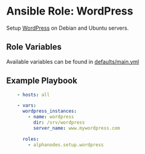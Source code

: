 # Ansible Role: WordPress

Setup [WordPress](https://wordpress.com) on Debian and Ubuntu servers.

## Role Variables

Available variables can be found in [defaults/main.yml](defaults/main.yml)

## Example Playbook

```yaml
    - hosts: all

    - vars:
      wordpress_instances:
        - name: wordpress
          dir: /srv/wordpress
          server_name: www.mywordpress.com

      roles:
        - alphanodes.setup.wordpress
```

